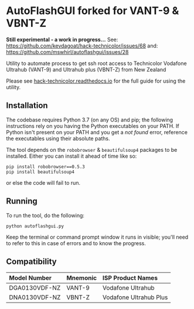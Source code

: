 # AutoFlashGUI forked for VANT-9 & VBNT-Z

**Still experimental - a work in progress...**
See: https://github.com/kevdagoat/hack-technicolor/issues/68
and: https://github.com/mswhirl/autoflashgui/issues/28

Utility to automate process to get ssh root access to Technicolor Vodafone Ultrahub (VANT-9) and Ultrahub plus (VBNT-Z) from New Zealand

Please see [hack-technicolor.readthedocs.io](https://hack-technicolor.readthedocs.io) for the full guide for using the utility.

## Installation

The codebase requires Python 3.7 (on any OS) and pip; the following instructions
rely on you having the Python executables on your PATH.  If Python isn't
present on your PATH and you get a *not found* error, reference the
executables using their absolute paths.

The tool depends on the `robobrowser` & `beautifulsoup4` packages to be installed.  Either
you can install it ahead of time like so:

```
pip install robobrowser==0.5.3
pip install beautifulsoup4
```
or else the code will fail to run.

## Running

To run the tool, do the following:

```
python autoflashgui.py
```

Keep the terminal or command prompt window it runs in visible; you'll need to
refer to this in case of errors and to know the progress.

## Compatibility


| Model Number    | Mnemonic | ISP Product Names
|:----------------|:---------|:--------------------------
| DGA0130VDF-NZ   | VANT-9   | Vodafone Ultrahub
| DNA0130VDF-NZ   | VBNT-Z   | Vodafone Ultrahub Plus
 
